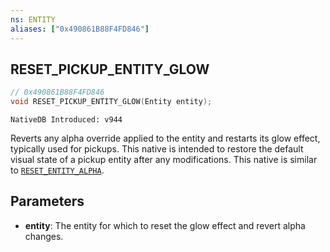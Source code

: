 ```yaml
---
ns: ENTITY
aliases: ["0x490861B88F4FD846"]
---
```

## RESET_PICKUP_ENTITY_GLOW

```c
// 0x490861B88F4FD846
void RESET_PICKUP_ENTITY_GLOW(Entity entity);
```

```
NativeDB Introduced: v944
```

Reverts any alpha override applied to the entity and restarts its glow effect, typically used for pickups. This native is intended to restore the default visual state of a pickup entity after any modifications. This native is similar to [`RESET_ENTITY_ALPHA`](#_0x9B1E824FFBB7027A).

## Parameters
* **entity**: The entity for which to reset the glow effect and revert alpha changes.